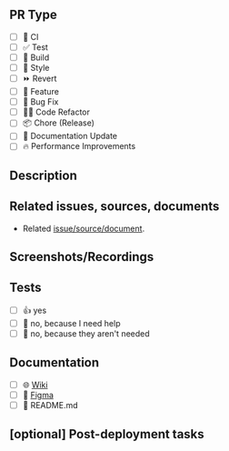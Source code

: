 <!--
  For WIP PRs, please use the Draft PR feature,
  see https://github.blog/2019-02-14-introducing-draft-pull-requests/ for further details.

  Please avoid force-pushing commits if your PR already received reviews or comments.

  Before submitting a Pull Request, please ensure you've done the following:
  - 👷‍♀️ Create small PRs. In most cases, this will be possible.
  - ✅ Provide tests for your changes.
  - 📝 Use descriptive commit messages.
  - 📗 Update any related documentation and include any relevant screenshots.
-->

## PR Type

- [ ] 🔁 CI
- [ ] ✅ Test
- [ ] 🤖 Build
- [ ] 🎨 Style
- [ ] ⏩ Revert
- [ ] 🍕 Feature
- [ ] 🐛 Bug Fix
- [ ] 🧑‍💻 Code Refactor
- [ ] 📦 Chore (Release)
- [ ] 📝 Documentation Update
- [ ] 🔥 Performance Improvements

## Description

<!-- This PR [adds/removes/fixes/replaces] the [feature/bug/previous] that [helps/crashes/implementation]. -->

## Related issues, sources, documents

- Related [issue/source/document]().

## Screenshots/Recordings

<!-- Visual changes require screenshots -->

## Tests

- [ ] 👍 yes
- [ ] 🙋 no, because I need help
- [ ] 🙅 no, because they aren't needed

## Documentation

- [ ] 🌐 [Wiki]()
- [ ] 🎨 [Figma]()
- [ ] 📜 README.md

## [optional] Post-deployment tasks
